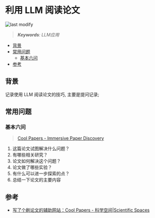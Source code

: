 利用 LLM 阅读论文
===
<!--START_SECTION:badge-->

![last modify](https://img.shields.io/static/v1?label=last%20modify&message=2025-08-02%2000%3A35%3A22&color=yellowgreen&style=flat-square)

<!--END_SECTION:badge-->
<!--info
top: false
hidden: true
-->

> ***Keywords**: LLM应用*

<!--START_SECTION:toc-->
- [背景](#背景)
- [常用问题](#常用问题)
    - [基本六问](#基本六问)
- [参考](#参考)
<!--END_SECTION:toc-->


## 背景

记录使用 LLM 阅读论文的技巧, 主要是提问记录;

## 常用问题

### 基本六问
> [Cool Papers - Immersive Paper Discovery](https://papers.cool/)

1. 这篇论文试图解决什么问题？
2. 有哪些相关研究？
3. 论文如何解决这个问题？
4. 论文做了哪些实验？
5. 有什么可以进一步探索的点？
6. 总结一下论文的主要内容


## 参考

- [写了个刷论文的辅助网站：Cool Papers - 科学空间|Scientific Spaces](https://kexue.fm/archives/9907)